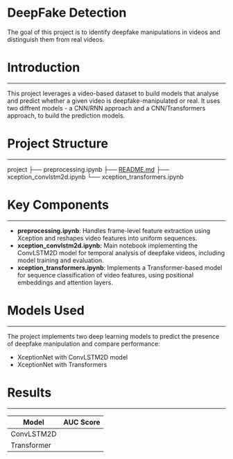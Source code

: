 # DeepFake Detection

The goal of this project is to identify deepfake manipulations in videos and distinguish them from real
videos.

# Introduction

---

This project leverages a video-based dataset to build models that analyse and predict whether a given video is deepfake-manipulated or real. It uses two diffrent models - a CNN/RNN approach and a CNN/Transformers approach, to build the prediction models.

# Project Structure

---

project
├── preprocessing.ipynb
├── [README.md](http://readme.md/)
├── xception_convlstm2d.ipynb
└── xception_transformers.ipynb

# Key Components

---

- **preprocessing.ipynb**: Handles frame-level feature extraction using Xception and reshapes video features into uniform sequences.
- **xception_convlstm2d.ipynb:** Main notebook implementing the ConvLSTM2D model for temporal analysis of deepfake videos, including model training and evaluation.
- **xception_transformers.ipynb**: Implements a Transformer-based model for sequence classification of video features, using positional embeddings and attention layers.

# Models Used

---

The project implements two deep learning models to predict the presence of deepfake manipulation and compare performance:

- XceptionNet with ConvLSTM2D model
- XceptionNet with Transformers

# Results

---

| Model | AUC Score |
| --- | --- |
| ConvLSTM2D |  |
| Transformer |  |